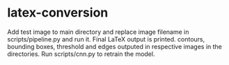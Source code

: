 # latex-conversion
Add test image to main directory and replace image filename in scripts/pipeline.py and run it. Final LaTeX output is printed.
contours, bounding boxes, threshold and edges outputed in respective images in the directories.
Run scripts/cnn.py to retrain the model.
